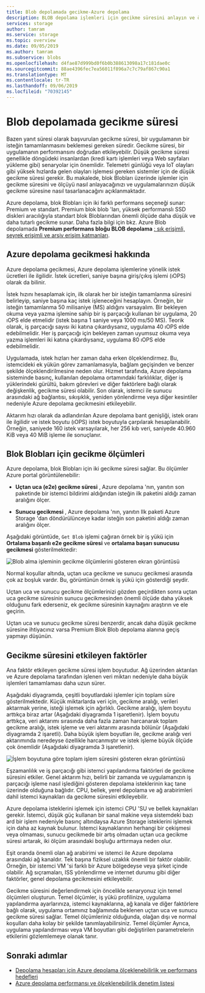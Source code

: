 ```yaml
---
title: Blob depolamada gecikme-Azure depolama
description: BLOB depolama işlemleri için gecikme süresini anlayın ve ölçer ve düşük gecikme süresine sahip BLOB depolama uygulamalarınızı nasıl tasarlayacağınızı öğrenin.
services: storage
author: tamram
ms.service: storage
ms.topic: overview
ms.date: 09/05/2019
ms.author: tamram
ms.subservice: blobs
ms.openlocfilehash: d4fae87d999bd0f6b0b388613098a17c181dae0c
ms.sourcegitcommit: 88ae4396fec7ea56011f896a7c7c79af867c90a1
ms.translationtype: MT
ms.contentlocale: tr-TR
ms.lasthandoff: 09/06/2019
ms.locfileid: "70392145"
---
```

# <a name="latency-in-blob-storage"></a>Blob depolamada gecikme süresi

Bazen yanıt süresi olarak başvurulan gecikme süresi, bir uygulamanın bir isteğin tamamlanmasını beklemesi gereken süredir. Gecikme süresi, bir uygulamanın performansını doğrudan etkileyebilir. Düşük gecikme süresi genellikle döngüdeki insanlardan (kredi kartı işlemleri veya Web sayfaları yükleme gibi) senaryolar için önemlidir. Telemetri günlüğü veya IoT olayları gibi yüksek hızlarda gelen olayları işlemesi gereken sistemler için de düşük gecikme süresi gerekir. Bu makalede, blok Blobları üzerinde işlemler için gecikme süresini ve ölçüyü nasıl anlayacağınızı ve uygulamalarınızın düşük gecikme süresine nasıl tasarlanacağını açıklanmaktadır.

Azure depolama, blok Blobları için iki farklı performans seçeneği sunar: Premium ve standart. Premium blok blob 'ları, yüksek performanslı SSD diskleri aracılığıyla standart blok Bloblarından önemli ölçüde daha düşük ve daha tutarlı gecikme sunar. Daha fazla bilgi için bkz. Azure Blob depolamada **Premium performans bloğu BLOB depolama** [: sık erişimli, seyrek erişimli ve arşiv erişim katmanları](storage-blob-storage-tiers.md).

## <a name="about-azure-storage-latency"></a>Azure depolama gecikmesi hakkında

Azure depolama gecikmesi, Azure depolama işlemlerine yönelik istek ücretleri ile ilgilidir. İstek ücretleri, saniye başına giriş/çıkış işlemi (ıOPS) olarak da bilinir.

İstek hızını hesaplamak için, ilk olarak her bir isteğin tamamlanma süresini belirleyip, saniye başına kaç istek işleneceğini hesaplayın. Örneğin, bir isteğin tamamlanma 50 milisaniye (MS) aldığını varsayalım. Bir bekleyen okuma veya yazma işlemine sahip bir iş parçacığı kullanan bir uygulama, 20 ıOPS elde etmelidir (istek başına 1 saniye veya 1000 ms/50 MS). Teorik olarak, iş parçacığı sayısı iki katına çıkardıysanız, uygulama 40 ıOPS elde edebilmelidir. Her iş parçacığı için bekleyen zaman uyumsuz okuma veya yazma işlemleri iki katına çıkardıysanız, uygulama 80 ıOPS elde edebilmelidir.

Uygulamada, istek hızları her zaman daha erken ölçeklendirmez. Bu, istemcideki ek yükün görev zamanlamasıyla, bağlam geçişinden ve benzer şekilde ölçeklendirilmesine neden olur. Hizmet tarafında, Azure depolama sisteminde basınç, kullanılan depolama ortamındaki farklılıklar, diğer iş yüklerindeki gürültü, bakım görevleri ve diğer faktörlere bağlı olarak değişkenlik, gecikme süresi olabilir. Son olarak, istemci ile sunucu arasındaki ağ bağlantısı, sıkışıklık, yeniden yönlendirme veya diğer kesintiler nedeniyle Azure depolama gecikmesini etkileyebilir.

Aktarım hızı olarak da adlandırılan Azure depolama bant genişliği, istek oranı ile ilgilidir ve istek boyutu (ıOPS) istek boyutuyla çarpılarak hesaplanabilir. Örneğin, saniyede 160 istek varsayılarak, her 256 kıb veri, saniyede 40.960 KiB veya 40 MiB işleme ile sonuçlanır.

## <a name="latency-metrics-for-block-blobs"></a>Blok Blobları için gecikme ölçümleri

Azure depolama, blok Blobları için iki gecikme süresi sağlar. Bu ölçümler Azure portal görüntülenebilir:

- **Uçtan uca (e2e) gecikme süresi** , Azure depolama 'nın, yanıtın son paketinde bir istemci bildirimi aldığından isteğin ilk paketini aldığı zaman aralığını ölçer.

- **Sunucu gecikmesi** , Azure depolama 'nın, yanıtın Ilk paketi Azure Storage 'dan döndürülünceye kadar isteğin son paketini aldığı zaman aralığını ölçer.

Aşağıdaki görüntüde, `Get Blob` işlemi çağıran örnek bir iş yükü için **Ortalama başarılı e2e gecikme süresi** ve **ortalama başarı sunucusu gecikmesi** gösterilmektedir:

![Blob alma işleminin gecikme ölçümlerini gösteren ekran görüntüsü](media/storage-blobs-latency/latency-metrics-get-blob.png)

Normal koşullar altında, uçtan uca gecikme ve sunucu gecikmesi arasında çok az boşluk vardır. Bu, görüntünün örnek iş yükü için gösterdiği şeydir.

Uçtan uca ve sunucu gecikme ölçümlerinizi gözden geçirdikten sonra uçtan uca gecikme süresinin sunucu gecikmesinden önemli ölçüde daha yüksek olduğunu fark ederseniz, ek gecikme süresinin kaynağını araştırın ve ele geçirin.

Uçtan uca ve sunucu gecikme süresi benzerdir, ancak daha düşük gecikme süresine ihtiyacınız varsa Premium Blok Blob depolama alanına geçiş yapmayı düşünün.

## <a name="factors-influencing-latency"></a>Gecikme süresini etkileyen faktörler

Ana faktör etkileyen gecikme süresi işlem boyutudur. Ağ üzerinden aktarılan ve Azure depolama tarafından işlenen veri miktarı nedeniyle daha büyük işlemleri tamamlaması daha uzun sürer.

Aşağıdaki diyagramda, çeşitli boyutlardaki işlemler için toplam süre gösterilmektedir. Küçük miktarlarda veri için, gecikme aralığı, verileri aktarmak yerine, isteği işlemek için ağırlıklı. Gecikme aralığı, işlem boyutu arttıkça biraz artar (Aşağıdaki diyagramda 1 işaretlenir). İşlem boyutu arttıkça, veri aktarımı sırasında daha fazla zaman harcanarak toplam gecikme aralığı, istek işleme ve veri aktarımı arasında bölünür (Aşağıdaki diyagramda 2 işaretli). Daha büyük işlem boyutları ile, gecikme aralığı veri aktarımında neredeyse özellikle harcanmıştır ve istek işleme büyük ölçüde çok önemlidir (Aşağıdaki diyagramda 3 işaretlenir).

![İşlem boyutuna göre toplam işlem süresini gösteren ekran görüntüsü](media/storage-blobs-latency/operation-time-size-chart.png)

Eşzamanlılık ve iş parçacığı gibi istemci yapılandırma faktörleri de gecikme süresini etkiler. Genel aktarım hızı, belirli bir zamanda ve uygulamanızın iş parçacığı işleme nasıl işlediğini gösteren depolama isteklerinin kaç tane üzerinde olduğuna bağlıdır. CPU, bellek, yerel depolama ve ağ arabirimleri dahil istemci kaynakları da gecikme süresini etkileyebilir.

Azure depolama isteklerini işlemek için istemci CPU 'SU ve bellek kaynakları gerekir. İstemci, düşük güç kullanan bir sanal makine veya sistemdeki bazı ard bir işlem nedeniyle basınç altındaysa Azure Storage isteklerini işlemek için daha az kaynak bulunur. İstemci kaynaklarının herhangi bir çekişmesi veya olmaması, sunucu gecikmede bir artış olmadan uçtan uca gecikme süresi artarak, iki ölçüm arasındaki boşluğu arttırmaya neden olur.

Eşit oranda önemli olan ağ arabirimi ve istemci ile Azure depolama arasındaki ağ kanaldır. Tek başına fiziksel uzaklık önemli bir faktör olabilir. Örneğin, bir istemci VM 'si farklı bir Azure bölgedeyse veya şirket içinde olabilir. Ağ sıçramaları, ISS yönlendirme ve internet durumu gibi diğer faktörler, genel depolama gecikmesini etkileyebilir.

Gecikme süresini değerlendirmek için öncelikle senaryonuz için temel ölçümleri oluşturun. Temel ölçümler, iş yükü profilinize, uygulama yapılandırma ayarlarınıza, istemci kaynaklarına, ağ kanala ve diğer faktörlere bağlı olarak, uygulama ortamınız bağlamında beklenen uçtan uca ve sunucu gecikme süresi sağlar. Temel ölçümleriniz olduğunda, olağan dışı ve normal koşulları daha kolay bir şekilde tanımlayabilirsiniz. Temel ölçümler Ayrıca, uygulama yapılandırması veya VM boyutları gibi değiştirilen parametrelerin etkilerini gözlemlemeye olanak tanır.

## <a name="next-steps"></a>Sonraki adımlar

- [Depolama hesapları için Azure depolama ölçeklenebilirlik ve performans hedefleri](../common/storage-scalability-targets.md)
- [Azure depolama performansı ve ölçeklenebilirlik denetim listesi](../common/storage-performance-checklist.md)

